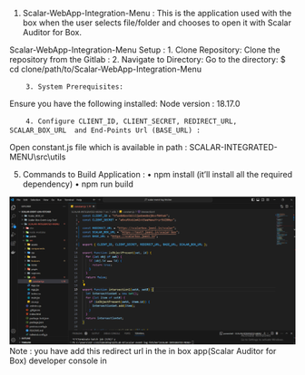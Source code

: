 1) Scalar-WebApp-Integration-Menu : This is the application used with the box when the user selects file/folder and chooses to open it with Scalar Auditor for Box.

Scalar-WebApp-Integration-Menu Setup :
        1. Clone Repository:
Clone the repository from the Gitlab : 
        2.  Navigate to Directory:
Go to the directory:  $ cd clone/path/to/Scalar-WebApp-Integration-Menu

        3. System Prerequisites:
Ensure you have the following installed:
         Node version : 18.17.0

        4. Configure CLIENT_ID, CLIENT_SECRET, REDIRECT_URL, SCALAR_BOX_URL  and End-Points Url (BASE_URL) :
Open constant.js file which is available in path : SCALAR-INTEGRATED-MENU\src\utils



5. Commands to Build Application :
•	npm install (it’ll install all the required dependency)
•	npm run build


![image12](assets/images/frontend.png)
Note : you have add this redirect url in the in box app(Scalar Auditor for Box) developer console  in


